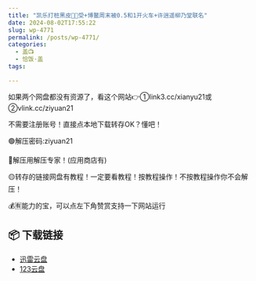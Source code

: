 ```yaml
---
title: "凯乐打桩黑皮💪🏻受+博鳌周末被0.5和1开火车+许逍遥柳乃堂联名"
date: 2024-08-02T17:55:22
slug: wp-4771
permalink: /posts/wp-4771/
categories:
  - 盖📺
  - 恰饭·盖
tags:

---
```


如果两个网盘都没有资源了，看这个网站👉①link3.cc/xianyu21或②vlink.cc/ziyuan21

不需要注册账号！直接点本地下载转存OK？懂吧！

🟢解压密码:ziyuan21

🔵解压用解压专家！(应用商店有)

🟡转存的链接网盘有教程！一定要看教程！按教程操作！不按教程操作你不会解压！

💰🈶能力的宝，可以点左下角赞赏支持一下网站运行

## 📦 下载链接
- [迅雷云盘](https://blziyuan21.com/pay-download/4771?key=5c1b9cf489&down_id=0)
- [123云盘](https://blziyuan21.com/pay-download/4771?key=5c1b9cf489&down_id=1)

